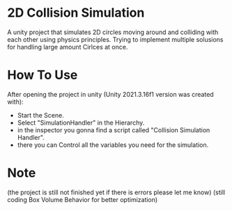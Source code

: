 # 2D Collision Simulation
A unity project that simulates 2D circles moving around and colliding with each other using physics principles.
Trying to implement multiple solusions for handling large amount Cirlces at once.

# How To Use
After opening the project in unity (Unity 2021.3.16f1 version was created with):
* Start the Scene.
* Select "SimulationHandler" in the Hierarchy.
* in the inspector you gonna find a script called "Collision Simulation Handler".
* there you can Control all the variables you need for the simulation.
# Note
(the project is still not finished yet if there is errors please let me know)
(still coding Box Volume Behavior for better optimization)
